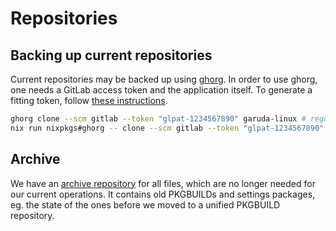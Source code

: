 # Repositories

## Backing up current repositories

Current repositories may be backed up using [ghorg](https://github.com/gabrie30/ghorg).
In order to use ghorg, one needs a GitLab access token and the application itself. To generate a fitting token, follow [these instructions](https://github.com/gabrie30/ghorg?tab=readme-ov-file#gitlab-setup).

```sh
ghorg clone --scm gitlab --token "glpat-1234567890" garuda-linux # regular system
nix run nixpkgs#ghorg -- clone --scm gitlab --token "glpat-1234567890" garuda-linux # oneliner on Nix
```

## Archive

We have an [archive repository](https://gitlab.com/garuda-linux/archive) for all files, which are no longer needed for our current operations.
It contains old PKGBUILDs and settings packages, eg. the state of the ones before we moved to a unified PKGBUILD repository.
